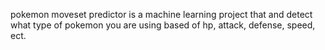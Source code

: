 pokemon moveset predictor is a machine learning project that and detect what type of pokemon you are using based of hp, attack, defense, speed, ect.
